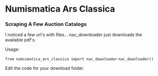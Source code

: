 # Numismatica Ars Classica

### Scraping A Few Auction Catalogs

I noticed a few url's with files... nac_downloader just downloads the available pdf's.

Usage:

  `from numismatica_ars_classica import nac_downloader`
  `nac_downloader()`

  Edit the code for your download folder.
  
